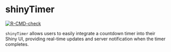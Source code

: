 
<!-- README.md is generated from README.Rmd. Please edit that file -->

# shinyTimer

<!-- badges: start -->

[![R-CMD-check](https://github.com/maciekbanas/shinyTimer/actions/workflows/R-CMD-check.yaml/badge.svg)](https://github.com/maciekbanas/shinyTimer/actions/workflows/R-CMD-check.yaml)
<!-- badges: end -->

`shinyTimer` allows users to easily integrate a countdown timer into
their Shiny UI, providing real-time updates and server notification when
the timer completes.
